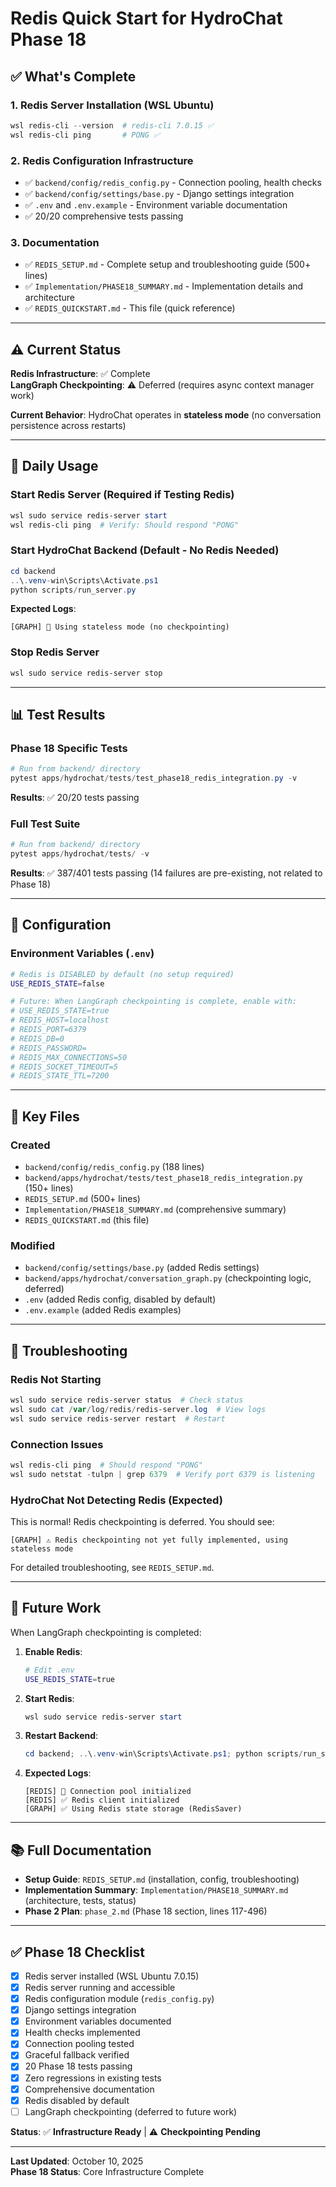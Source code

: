 # Redis Quick Start for HydroChat Phase 18

## ✅ What's Complete

### 1. Redis Server Installation (WSL Ubuntu)
```powershell
wsl redis-cli --version  # redis-cli 7.0.15 ✅
wsl redis-cli ping       # PONG ✅
```

### 2. Redis Configuration Infrastructure
- ✅ `backend/config/redis_config.py` - Connection pooling, health checks
- ✅ `backend/config/settings/base.py` - Django settings integration  
- ✅ `.env` and `.env.example` - Environment variable documentation
- ✅ 20/20 comprehensive tests passing

### 3. Documentation
- ✅ `REDIS_SETUP.md` - Complete setup and troubleshooting guide (500+ lines)
- ✅ `Implementation/PHASE18_SUMMARY.md` - Implementation details and architecture
- ✅ `REDIS_QUICKSTART.md` - This file (quick reference)

---

## ⚠️ Current Status

**Redis Infrastructure**: ✅ Complete  
**LangGraph Checkpointing**: ⚠️ Deferred (requires async context manager work)

**Current Behavior**: HydroChat operates in **stateless mode** (no conversation persistence across restarts)

---

## 🚀 Daily Usage

### Start Redis Server (Required if Testing Redis)
```powershell
wsl sudo service redis-server start
wsl redis-cli ping  # Verify: Should respond "PONG"
```

### Start HydroChat Backend (Default - No Redis Needed)
```powershell
cd backend
..\.venv-win\Scripts\Activate.ps1
python scripts/run_server.py
```

**Expected Logs**:
```
[GRAPH] 📝 Using stateless mode (no checkpointing)
```

### Stop Redis Server
```powershell
wsl sudo service redis-server stop
```

---

## 📊 Test Results

### Phase 18 Specific Tests
```powershell
# Run from backend/ directory
pytest apps/hydrochat/tests/test_phase18_redis_integration.py -v
```

**Results**: ✅ 20/20 tests passing

### Full Test Suite
```powershell
# Run from backend/ directory
pytest apps/hydrochat/tests/ -v
```

**Results**: ✅ 387/401 tests passing (14 failures are pre-existing, not related to Phase 18)

---

## 🔧 Configuration

### Environment Variables (`.env`)

```bash
# Redis is DISABLED by default (no setup required)
USE_REDIS_STATE=false

# Future: When LangGraph checkpointing is complete, enable with:
# USE_REDIS_STATE=true
# REDIS_HOST=localhost
# REDIS_PORT=6379
# REDIS_DB=0
# REDIS_PASSWORD=
# REDIS_MAX_CONNECTIONS=50
# REDIS_SOCKET_TIMEOUT=5
# REDIS_STATE_TTL=7200
```

---

## 📁 Key Files

### Created
- `backend/config/redis_config.py` (188 lines)
- `backend/apps/hydrochat/tests/test_phase18_redis_integration.py` (150+ lines)
- `REDIS_SETUP.md` (500+ lines)
- `Implementation/PHASE18_SUMMARY.md` (comprehensive summary)
- `REDIS_QUICKSTART.md` (this file)

### Modified
- `backend/config/settings/base.py` (added Redis settings)
- `backend/apps/hydrochat/conversation_graph.py` (checkpointing logic, deferred)
- `.env` (added Redis config, disabled by default)
- `.env.example` (added Redis examples)

---

## 🐛 Troubleshooting

### Redis Not Starting
```powershell
wsl sudo service redis-server status  # Check status
wsl sudo cat /var/log/redis/redis-server.log  # View logs
wsl sudo service redis-server restart  # Restart
```

### Connection Issues
```powershell
wsl redis-cli ping  # Should respond "PONG"
wsl sudo netstat -tulpn | grep 6379  # Verify port 6379 is listening
```

### HydroChat Not Detecting Redis (Expected)
This is normal! Redis checkpointing is deferred. You should see:
```
[GRAPH] ⚠️ Redis checkpointing not yet fully implemented, using stateless mode
```

For detailed troubleshooting, see `REDIS_SETUP.md`.

---

## 🔮 Future Work

When LangGraph checkpointing is completed:

1. **Enable Redis**:
   ```bash
   # Edit .env
   USE_REDIS_STATE=true
   ```

2. **Start Redis**:
   ```powershell
   wsl sudo service redis-server start
   ```

3. **Restart Backend**:
   ```powershell
   cd backend; ..\.venv-win\Scripts\Activate.ps1; python scripts/run_server.py
   ```

4. **Expected Logs**:
   ```
   [REDIS] 🔧 Connection pool initialized
   [REDIS] ✅ Redis client initialized
   [GRAPH] ✅ Using Redis state storage (RedisSaver)
   ```

---

## 📚 Full Documentation

- **Setup Guide**: `REDIS_SETUP.md` (installation, config, troubleshooting)
- **Implementation Summary**: `Implementation/PHASE18_SUMMARY.md` (architecture, tests, status)
- **Phase 2 Plan**: `phase_2.md` (Phase 18 section, lines 117-496)

---

## ✅ Phase 18 Checklist

- [x] Redis server installed (WSL Ubuntu 7.0.15)
- [x] Redis server running and accessible
- [x] Redis configuration module (`redis_config.py`)
- [x] Django settings integration
- [x] Environment variables documented
- [x] Health checks implemented
- [x] Connection pooling tested
- [x] Graceful fallback verified
- [x] 20 Phase 18 tests passing
- [x] Zero regressions in existing tests
- [x] Comprehensive documentation
- [x] Redis disabled by default
- [ ] LangGraph checkpointing (deferred to future work)

**Status**: ✅ **Infrastructure Ready** | ⚠️ **Checkpointing Pending**

---

**Last Updated**: October 10, 2025  
**Phase 18 Status**: Core Infrastructure Complete


